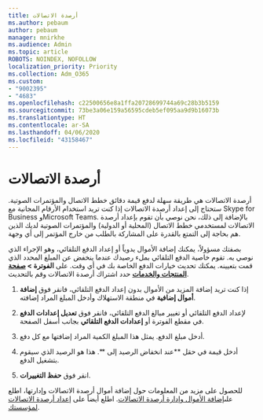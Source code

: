 ```yaml
---
title: أرصدة الاتصالات
ms.author: pebaum
author: pebaum
manager: mnirkhe
ms.audience: Admin
ms.topic: article
ROBOTS: NOINDEX, NOFOLLOW
localization_priority: Priority
ms.collection: Adm_O365
ms.custom:
- "9002395"
- "4683"
ms.openlocfilehash: c22500656e8a1ffa20728699744a69c28b3b5159
ms.sourcegitcommit: 73be3a06e159a56595cdeb5ef095aa9d9b16073b
ms.translationtype: HT
ms.contentlocale: ar-SA
ms.lasthandoff: 04/06/2020
ms.locfileid: "43158467"
---
```

# <a name="communication-credits"></a>أرصدة الاتصالات

أرصدة الاتصالات هي طريقة سهلة لدفع قيمة دقائق خطط الاتصال والمؤتمرات الصوتية.  ستحتاج إلى إعداد أرصدة الاتصالات إذا كنت تريد استخدام الأرقام المجانية مع Skype for Business وMicrosoft Teams.  بالإضافة إلى ذلك، نحن نوصي بأن تقوم بإعداد أرصدة الاتصالات لمستخدمي خطط الاتصال (المحلية أو الدولية) والمؤتمرات الصوتية لديك الذين هم بحاجة إلى التمتع بالقدرة على المشاركة بالطلب من خارج المؤتمر إلى أي وجهة.

بصفتك مسؤولاً، يمكنك إضافة الأموال يدوياً أو إعداد الدفع التلقائي، وهو الإجراء الذي نوصي به.  تقوم خاصية الدفع التلقائي بملء رصيدك عندما ينخفض عن المبلغ المحدد الذي قمت بتعيينه.  يمكنك تحديث خيارات الدفع الخاصة بك في أي وقت. على **الفوترة > [صفحة المنتجات والخدمات](https://go.microsoft.com/fwlink/p/?linkid=842054)** حدد اشتراك أرصدة الاتصالات وقم بالتحديث.

1. إذا كنت تريد إضافة المزيد من الأموال بدون إعداد الدفع التلقائي، فانقر فوق **إضافة أموال إضافية** في منطقة الاستهلاك وأدخل المبلغ المراد إضافته.

2. لإعداد الدفع التلقائي أو تغيير مبالغ الدفع التلقائي، فانقر فوق **تعديل إعدادات الدفع** في مقطع الفوترة أو **إعدادات الدفع التلقائي** بجانب أسفل الصفحة.  

3. أدخل مبلغ الدفع.  يمثل هذا المبلغ الكمية المراد إضافتها مع كل دفع.  

4. أدخل قيمة في حقل **عند انخفاض الرصيد إلى **.  هذا هو الرصيد الذي سيقوم بتشغيل الدفع.

5. انقر فوق **حفظ التغييرات**.

للحصول على مزيد من المعلومات حول إضافة أموال أرصدة الاتصالات وإدارتها، اطلع على[إضافة الأموال وإدارة أرصدة الاتصالات](https://docs.microsoft.com/microsoftteams/add-funds-and-manage-communications-credits). اطلع أيضاً على [إعداد أرصدة الاتصالات لمؤسستك](https://docs.microsoft.com/microsoftteams/set-up-communications-credits-for-your-organization).
